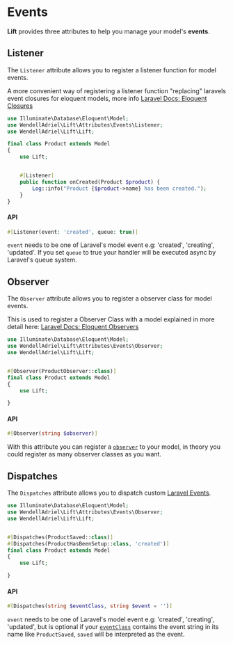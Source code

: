 # Events

**Lift** provides three attributes to help you manage your model's **events**.

## Listener

The `Listener` attribute allows you to register a listener function for model events.

A more convenient way of registering a listener function "replacing" laravels event closures for eloquent models, more info [Laravel Docs: Eloquent Closures](https://laravel.com/docs/10.x/eloquent#events-using-closures)

```php
use Illuminate\Database\Eloquent\Model;
use WendellAdriel\Lift\Attributes\Events\Listener;
use WendellAdriel\Lift\Lift;

final class Product extends Model
{
    use Lift;


    #[Listener]
    public function onCreated(Product $product) {
    	Log::info("Product {$product->name} has been created.");
    }
}
```

#### API

```php
#[Listener(event: 'created', queue: true)]
```

`event` needs to be one of Laravel's model event e.g: 'created', 'creating', 'updated'. If you set `queue` to true your handler will be executed async by Laravel's queue system. 

## Observer

The `Observer` attribute allows you to register a observer class for model events.

This is used to register a Observer Class with a model explained in more detail here: [Laravel Docs: Eloquent Observers](https://laravel.com/docs/10.x/eloquent#observers)

```php
use Illuminate\Database\Eloquent\Model;
use WendellAdriel\Lift\Attributes\Events\Observer;
use WendellAdriel\Lift\Lift;


#[Observer(ProductObserver::class)]
final class Product extends Model
{
    use Lift;

}
```

#### API

```php
#[Observer(string $observer)]
```

With this attribute you can register a [`observer`](https://laravel.com/docs/10.x/eloquent#observers) to your model, in theory you could register as many observer classes as you want.

## Dispatches

The `Dispatches` attribute allows you to dispatch custom [Laravel Events](https://laravel.com/docs/10.x/events#defining-events).


```php
use Illuminate\Database\Eloquent\Model;
use WendellAdriel\Lift\Attributes\Events\Observer;
use WendellAdriel\Lift\Lift;


#[Dispatches(ProductSaved::class)]
#[Dispatches(ProductHasBeenSetup::class, 'created')]
final class Product extends Model
{
    use Lift;

}
```

#### API

```php
#[Dispatches(string $eventClass, string $event = '')]
```

`event` needs to be one of Laravel's model event e.g: 'created', 'creating', 'updated', but is optional if your [`eventClass`](https://laravel.com/docs/10.x/events#defining-events) contains the event string in its name like `ProductSaved`, `saved` will be interpreted as the event.
